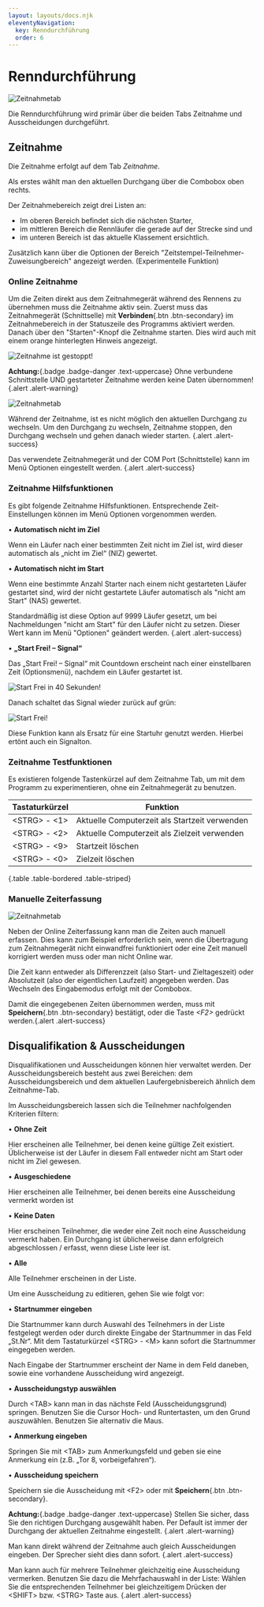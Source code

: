 ```yaml
---
layout: layouts/docs.njk
eleventyNavigation:
  key: Renndurchführung
  order: 6
---
```


# Renndurchführung

![Zeitnahmetab](../../assets/images/de/zeitnahmetab.png)

Die Renndurchführung wird primär über die beiden Tabs Zeitnahme und Ausscheidungen durchgeführt.

##	Zeitnahme

Die Zeitnahme erfolgt auf dem Tab *Zeitnahme*.

Als erstes wählt man den aktuellen Durchgang über die Combobox oben rechts.

Der Zeitnahmebereich zeigt drei Listen an: 

-	Im oberen Bereich befindet sich die nächsten Starter, 
-	im mittleren Bereich die Rennläufer die gerade auf der Strecke sind und 
-	im unteren Bereich ist das aktuelle Klassement ersichtlich. 

Zusätzlich kann über die Optionen der Bereich "Zeitstempel-Teilnehmer-Zuweisungbereich" angezeigt werden. (Experimentelle Funktion)

###	Online Zeitnahme

Um die Zeiten direkt aus dem Zeitnahmegerät während des Rennens zu übernehmen muss die Zeitnahme aktiv sein. Zuerst muss das Zeitnahmegerät (Schnittselle) mit **Verbinden**{.btn .btn-secondary} im Zeitnahmebereich in der Statuszeile des Programms aktiviert werden. Danach über den "Starten"-Knopf die Zeitnahme starten. Dies wird auch mit einem orange hinterlegten Hinweis angezeigt.

![Zeitnahme ist gestoppt!](../../assets/images/de/zeitmessung_gestoppt.png)

**Achtung:**{.badge .badge-danger .text-uppercase} Ohne verbundene Schnittstelle UND gestarteter Zeitnahme werden keine Daten übernommen! {.alert .alert-warning}

![Zeitnahmetab](../../assets/images/de/statuszeile.png)

Während der Zeitnahme, ist es nicht möglich den aktuellen Durchgang zu wechseln. Um den Durchgang zu wechseln, Zeitnahme stoppen, den Durchgang wechseln und gehen danach wieder starten. {.alert .alert-success}

Das verwendete Zeitnahmegerät und der COM Port (Schnittstelle) kann im Menü Optionen eingestellt werden. {.alert .alert-success}

###	Zeitnahme Hilfsfunktionen

Es gibt folgende Zeitnahme Hilfsfunktionen. Entsprechende Zeit-Einstellungen können im Menü Optionen vorgenommen werden.

•	**Automatisch nicht im Ziel**

Wenn ein Läufer nach einer bestimmten Zeit nicht im Ziel ist, wird dieser automatisch als „nicht im Ziel“ (NIZ) gewertet.

•	**Automatisch nicht im Start**

Wenn eine bestimmte Anzahl Starter nach einem nicht gestarteten Läufer gestartet sind, wird der nicht gestartete Läufer automatisch als "nicht am Start" (NAS) gewertet. 

Standardmäßig ist diese Option auf 9999 Läufer gesetzt, um bei Nachmeldungen "nicht am Start" für den Läufer nicht zu setzen. Dieser Wert kann im Menü "Optionen" geändert werden. {.alert .alert-success}

•	**„Start Frei! – Signal“**

Das „Start Frei! – Signal“ mit Countdown erscheint nach einer einstellbaren Zeit (Optionsmenü), nachdem ein Läufer gestartet ist. 

![Start Frei in 40 Sekunden!](../../../assets/images/de/zeitmessung_startfreiinX.png)

Danach schaltet das Signal wieder zurück auf grün:

![Start Frei!](../../../assets/images/de/zeitmessung_startfrei.png)

Diese Funktion kann als Ersatz für eine Startuhr genutzt werden. Hierbei ertönt auch ein Signalton.

###	Zeitnahme Testfunktionen

Es existieren folgende Tastenkürzel auf dem Zeitnahme Tab, um mit dem Programm zu experimentieren, ohne ein Zeitnahmegerät zu benutzen.

| Tastaturkürzel | Funktion |
| - | - |
| \<STRG> - <1> | Aktuelle Computerzeit als Startzeit verwenden |
| \<STRG> - <2> | Aktuelle Computerzeit als Zielzeit verwenden |
| \<STRG> - <9> | Startzeit löschen |
| \<STRG> - <0> | Zielzeit löschen |

{.table .table-bordered .table-striped}

### Manuelle Zeiterfassung

![Zeitnahmetab](../../assets/images/de/manuellezeiterfassung.png)

Neben der Online Zeiterfassung kann man die Zeiten auch manuell erfassen. Dies kann zum Beispiel erforderlich sein, wenn die Übertragung zum Zeitnahmegerät nicht einwandfrei funktioniert oder eine Zeit manuell korrigiert werden muss oder man nicht Online war.

Die Zeit kann entweder als Differenzzeit (also Start- und Zieltageszeit) oder Absolutzeit (also der eigentlichen Laufzeit) angegeben werden. Das Wechseln des Eingabemodus erfolgt mit der Combobox.

Damit die eingegebenen Zeiten übernommen werden, muss mit **Speichern**{.btn .btn-secondary} bestätigt, oder die Taste *\<F2>* gedrückt werden.{.alert .alert-success}

##	Disqualifikation & Ausscheidungen

Disqualifikationen und Ausscheidungen können hier verwaltet werden. Der Ausscheidungsbereich besteht aus zwei Bereichen: dem Ausscheidungsbereich und dem aktuellen Laufergebnisbereich ähnlich dem Zeitnahme-Tab.

Im Ausscheidungsbereich lassen sich die Teilnehmer nachfolgenden Kriterien filtern:

•	**Ohne Zeit**

Hier erscheinen alle Teilnehmer, bei denen keine gültige Zeit existiert. Üblicherweise ist der Läufer in diesem Fall entweder nicht am Start oder nicht im Ziel gewesen.

•	**Ausgeschiedene**

Hier erscheinen alle Teilnehmer, bei denen bereits eine Ausscheidung vermerkt worden ist 

•	**Keine Daten**

Hier erscheinen Teilnehmer, die weder eine Zeit noch eine Ausscheidung vermerkt haben. Ein Durchgang ist üblicherweise dann erfolgreich abgeschlossen / erfasst, wenn diese Liste leer ist.

•	**Alle**

Alle Teilnehmer erscheinen in der Liste.

Um eine Ausscheidung zu editieren, gehen Sie wie folgt vor:

•	**Startnummer eingeben**

Die Startnummer kann durch Auswahl des Teilnehmers in der Liste festgelegt werden oder durch direkte Eingabe der Startnummer in das Feld „St.Nr“. Mit dem Tastaturkürzel \<STRG> - \<M> kann sofort die Startnummer eingegeben werden.

Nach Eingabe der Startnummer erscheint der Name in dem Feld daneben, sowie eine vorhandene Ausscheidung wird angezeigt.

•	**Ausscheidungstyp auswählen**

Durch \<TAB> kann man in das nächste Feld (Ausscheidungsgrund) springen. Benutzen Sie die Cursor Hoch- und Runtertasten, um den Grund auszuwählen.
Benutzen Sie alternativ die Maus.

•	**Anmerkung eingeben**

Springen Sie mit \<TAB> zum Anmerkungsfeld und geben sie eine Anmerkung ein (z.B. „Tor 8, vorbeigefahren“).

•	**Ausscheidung speichern**

Speichern sie die Ausscheidung mit \<F2> oder mit **Speichern**{.btn .btn-secondary}.

**Achtung:**{.badge .badge-danger .text-uppercase} Stellen Sie sicher, dass Sie den richtigen Durchgang ausgewählt haben. Per Default ist immer der Durchgang der aktuellen Zeitnahme eingestellt. {.alert .alert-warning}

Man kann direkt während der Zeitnahme auch gleich Ausscheidungen eingeben. Der Sprecher sieht dies dann sofort. {.alert .alert-success}

Man kann auch für mehrere Teilnehmer gleichzeitig eine Ausscheidung vermerken. Benutzen Sie dazu die Mehrfachauswahl in der Liste: Wählen Sie die entsprechenden Teilnehmer bei gleichzeitigem Drücken der \<SHIFT> bzw. \<STRG> Taste aus. {.alert .alert-success}
